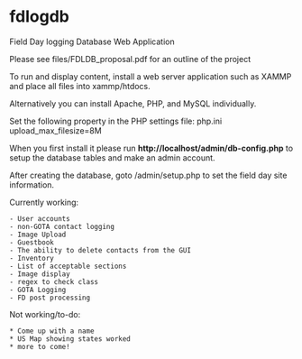 # fdlogdb
Field Day logging Database Web Application

Please see files/FDLDB_proposal.pdf for an outline of the project

To run and display content, install a web server application such as XAMMP and place all files into xammp/htdocs.

Alternatively you can install Apache, PHP, and MySQL individually.

Set the following property in the PHP settings file: php.ini
upload_max_filesize=8M

When you first install it please run **http://localhost/admin/db-config.php** to setup the database tables and make an admin account.

After creating the database, goto /admin/setup.php to set the field day site information. 

Currently working:

	- User accounts
	- non-GOTA contact logging
	- Image Upload
	- Guestbook
	- The ability to delete contacts from the GUI
	- Inventory
	- List of acceptable sections
	- Image display
	- regex to check class
	- GOTA Logging
	- FD post processing

Not working/to-do:

	* Come up with a name
	* US Map showing states worked
	* more to come!

